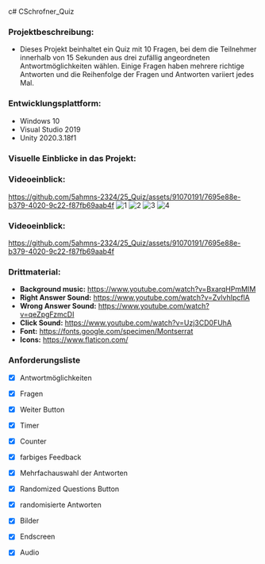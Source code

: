 
c# CSchrofner_Quiz

### Projektbeschreibung: 
+ Dieses Projekt beinhaltet ein Quiz mit 10 Fragen, bei dem die Teilnehmer innerhalb von 15 Sekunden aus drei zufällig angeordneten Antwortmöglichkeiten wählen. Einige Fragen haben mehrere richtige Antworten und die Reihenfolge der Fragen und Antworten variiert jedes Mal. 


### Entwicklungsplattform:
+ Windows 10
+ Visual Studio 2019
+ Unity 2020.3.18f1

### Visuelle Einblicke in das Projekt: 
### Videoeinblick: 
https://github.com/5ahmns-2324/25_Quiz/assets/91070191/7695e88e-b379-4020-9c22-f87fb69aab4f
![1](https://github.com/5ahmns-2324/25_Quiz/assets/91070191/d454a582-0fb6-4639-800f-3840d13feb59)
![2](https://github.com/5ahmns-2324/25_Quiz/assets/91070191/40ba0118-1e64-4f8e-a82c-8dd50107245d)
![3](https://github.com/5ahmns-2324/25_Quiz/assets/91070191/3e7dd361-15ec-4789-b811-dc6a052845e6)
![4](https://github.com/5ahmns-2324/25_Quiz/assets/91070191/dc4de503-bf4c-4499-b48f-44a5e045e2be)

### Videoeinblick: 
https://github.com/5ahmns-2324/25_Quiz/assets/91070191/7695e88e-b379-4020-9c22-f87fb69aab4f


### Drittmaterial: 
+ **Background music:** https://www.youtube.com/watch?v=BxarqHPmMIM
+ **Right Answer Sound:** https://www.youtube.com/watch?v=ZvlvhIpcflA
+ **Wrong Answer Sound:** https://www.youtube.com/watch?v=qeZpgFzmcDI
+ **Click Sound:** https://www.youtube.com/watch?v=Uzj3CD0FUhA
+ **Font:** https://fonts.google.com/specimen/Montserrat
+ **Icons:** https://www.flaticon.com/
  
### Anforderungsliste  
- [x] Antwortmöglichkeiten
- [x] Fragen
- [x] Weiter Button
- [x] Timer
- [x] Counter
- [x] farbiges Feedback
- [x] Mehrfachauswahl der Antworten
- [x] Randomized Questions Button
- [x] randomisierte Antworten
- [x] Bilder
- [x] Endscreen
- [x] Audio

